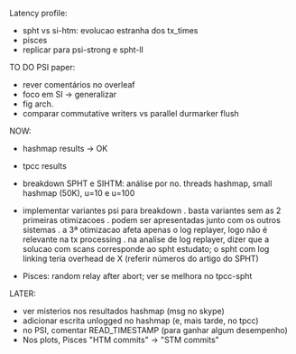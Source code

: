 Latency profile:
- spht vs si-htm: evolucao estranha dos tx_times
- pisces
- replicar para psi-strong e spht-ll



TO DO PSI paper:
- rever comentários no overleaf
- foco em SI -> generalizar
- fig arch.
- comparar commutative writers vs parallel durmarker flush

NOW:
- hashmap results -> OK
- tpcc results
- breakdown SPHT e SIHTM: análise por no. threads
hashmap, small hashmap (50K), u=10 e u=100

- implementar variantes psi para breakdown
. basta variantes sem as 2 primeiras otimizacoes
. podem ser apresentadas junto com os outros sistemas
. a 3ª otimizacao afeta apenas o log replayer, logo não é relevante na tx processing
. na analise de log replayer, dizer que a solucao com scans corresponde ao spht estudato; o spht com log linking teria overhead de X (referir números do artigo do SPHT)

- Pisces: random relay after abort; ver se melhora no tpcc-spht

LATER:
- ver misterios nos resultados hashmap (msg no skype)
- adicionar escrita unlogged no hashmap (e, mais tarde, no tpcc)
- no PSI, comentar READ_TIMESTAMP (para ganhar algum desempenho)
- Nos plots, Pisces "HTM commits" -> "STM commits"